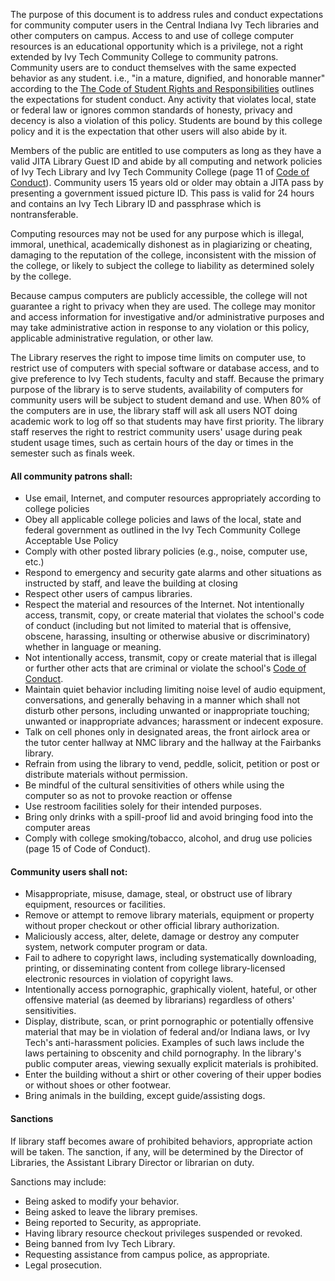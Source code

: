 The purpose of this document is to address rules and conduct expectations for community computer users in the Central Indiana Ivy Tech libraries and other computers on campus. Access to and use of college computer resources is an educational opportunity which is a privilege, not a right extended by Ivy Tech Community College to community patrons.
Community users are to conduct themselves with the same expected behavior as any student. i.e., "in a mature, dignified, and honorable manner" according to the [The Code of Student Rights and Responsibilities](http://www.ivytech.edu/files/CodeOfStudentRights-Responsibilities2015.pdf) outlines the expectations for student conduct.  Any activity that violates local, state or federal law or ignores common standards of honesty, privacy and decency is also a violation of this policy. Students are bound by this college policy and it is the expectation that other users will also abide by it.

Members of the public are entitled to use computers as long as they have a valid JITA Library Guest ID and abide by all computing and network policies of Ivy Tech Library and Ivy Tech Community College (page 11 of [Code of Conduct](http://www.ivytech.edu/files/CodeOfStudentRights-Responsibilities2015.pdf)). Community users 15 years old or older may obtain a JITA pass by presenting a government issued picture ID. This pass is valid for 24 hours and contains an Ivy Tech Library ID and passphrase which is nontransferable.

Computing resources may not be used for any purpose which is illegal, immoral, unethical, academically dishonest as in plagiarizing or cheating, damaging to the reputation of the college, inconsistent with the mission of the college, or likely to subject the college to liability as determined solely by the college.

Because campus computers are publicly accessible, the college will not guarantee a right to privacy when they are used. The college may monitor and access information for investigative and/or administrative purposes and may take administrative action in response to any violation or this policy, applicable administrative regulation, or other law. 

The Library reserves the right to impose time limits on computer use, to restrict use of computers with special software or database access, and to give preference to Ivy Tech students, faculty and staff.  Because the primary purpose of the library is to serve students, availability of computers for community users will be subject to student demand and use. When 80% of the computers are in use, the library staff will ask all users NOT doing academic work to log off so that students may have first priority. The library staff reserves the right to restrict community users' usage during peak student usage times, such as certain hours of the day or times in the semester such as finals week.

#### All community patrons shall:

* Use email, Internet, and computer resources appropriately according to college policies
* Obey all applicable college policies and laws of the local, state and federal government as outlined in the Ivy Tech Community College Acceptable Use Policy
* Comply with other posted library policies (e.g., noise, computer use, etc.)
* Respond to emergency and security gate alarms and other situations as instructed by staff, and leave the building at closing
* Respect other users of campus libraries.
* Respect the material and resources of the Internet. Not intentionally access, transmit, copy, or create material that violates the school's code of conduct (including but not limited to material that is offensive, obscene, harassing, insulting or otherwise abusive or discriminatory) whether in language or meaning.
* Not intentionally access, transmit, copy or create material that is illegal or further other acts that are criminal or violate the school's [Code of Conduct](http://www.ivytech.edu/files/CodeOfStudentRights-Responsibilities2015.pdf).
* Maintain quiet behavior including limiting noise level of audio equipment, conversations, and generally behaving in a manner which shall not disturb other persons, including unwanted or inappropriate touching; unwanted or inappropriate advances; harassment or indecent exposure.
* Talk on cell phones only in designated areas, the front airlock area or the tutor center hallway at NMC library and the hallway at the Fairbanks library.
* Refrain from using the library to vend, peddle, solicit, petition or post or distribute materials without permission.
* Be mindful of the cultural sensitivities of others while using the computer so as not to provoke reaction or offense
* Use restroom facilities solely for their intended purposes.
* Bring only drinks with a spill-proof lid and avoid bringing food into the computer areas
* Comply with college smoking/tobacco, alcohol, and drug use policies (page 15 of Code of Conduct).

#### Community users shall not:

* Misappropriate, misuse, damage, steal, or obstruct use of library equipment, resources or facilities.
* Remove or attempt to remove library materials, equipment or property without proper checkout or other official library authorization.
* Maliciously access, alter, delete, damage or destroy any computer system, network computer program or data.
* Fail to adhere to copyright laws, including systematically downloading, printing, or disseminating content from college library-licensed electronic resources in violation of copyright laws.
* Intentionally access pornographic, graphically violent, hateful, or other offensive material (as deemed by librarians) regardless of others' sensitivities.
* Display, distribute, scan, or print pornographic or potentially offensive material that may be in violation of federal and/or Indiana laws, or Ivy Tech's anti-harassment policies. Examples of such laws include the laws pertaining to obscenity and child pornography. In the library's public computer areas, viewing sexually explicit materials is prohibited.
* Enter the building without a shirt or other covering of their upper bodies or without shoes or other footwear.
* Bring animals in the building, except guide/assisting dogs.

#### Sanctions

If library staff becomes aware of prohibited behaviors, appropriate action will be taken. The sanction, if any, will be determined by the Director of Libraries, the Assistant Library Director or librarian on duty.

Sanctions may include:

* Being asked to modify your behavior.
* Being asked to leave the library premises.
* Being reported to Security, as appropriate.
* Having library resource checkout privileges suspended or revoked.
* Being banned from Ivy Tech Library.
* Requesting assistance from campus police, as appropriate.
* Legal prosecution.
